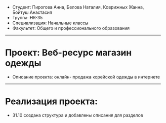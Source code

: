 - Студент: Пирогова Анна, Белова Наталия, Коврижных Жанна, Бойтуш Анастасия
- Группа: НК-35
- Специализация: Начальные классы
- Факультет: Общего и профессионального образования
---
# Проект: Веб-ресурс магазин одежды
- Описание проекта: онлайн- продажа корейской одежды в интернете
---
# Реализация проекта:
- 31.10 создана структура и добавлены описания для разделов